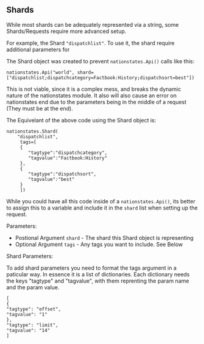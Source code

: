 Shards
---

While most shards can be adequately represented via a string, some Shards/Requests require more advanced setup. 

For example, the Shard `"dispatchlist"`. To use it, the shard require additional parameters for 

The Shard object was created to prevent `nationstates.Api()` calls like this:

    nationstates.Api("world", shard=["dispatchlist;dispatchcategory=Factbook:History;dispatchsort=best"])


This is not viable, since it is a complex mess, and breaks the dynamic nature of the nationstates module. It also will also cause an error on nationstates end due to the parameters being in the middle of a request (They must be at the end).

The Equivelant of the above code using the Shard object is:
    
    nationstates.Shard(
        "dispatchlist", 
         tags=[
         {
            "tagtype":"dispatchcategory",
            "tagvalue":"Factbook:History"
         },
         {
            "tagtype":"dispatchsort",
            "tagvalue":"best"
         }
         ])



While you could have all this code inside of a `nationstates.Api()`, its better to assign this to a variable and include it in the `shard` list when setting up the request.


Parameters:

* Postional Argument `shard` - The shard this Shard object is representing
* Optional Argument `tags` - Any tags you want to include. See Below


Shard Parameters:

To add shard parameters you need to format the tags argument in a paticular way. In essence it is a list of dictionaries. Each dictionary needs the keys "tagtype" and "tagvalue", with them reprenting the param name and the param value.

    [
    {
    "tagtype": "offset",
    "tagvalue": "1"
    },
    "tagtype": "limit",
    "tagvalue": "14"
    ]
